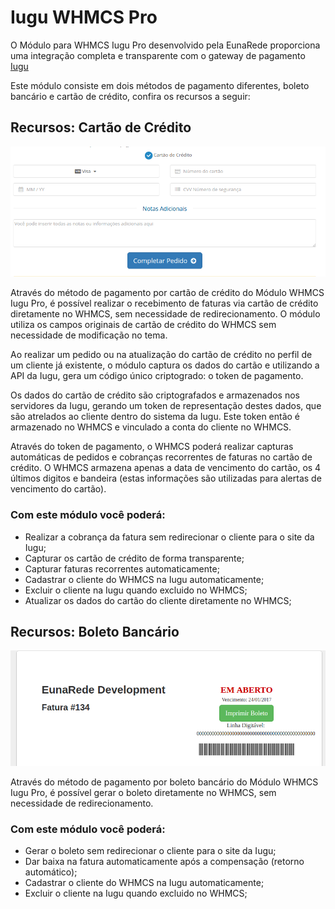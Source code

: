 # Iugu WHMCS Pro

O Módulo para WHMCS Iugu Pro desenvolvido pela EunaRede proporciona uma integração completa e transparente com o gateway de pagamento [Iugu](https://iugu.com)

Este módulo consiste em dois métodos de pagamento diferentes, boleto bancário e cartão de crédito, confira os recursos a seguir:

## Recursos: Cartão de Crédito

![Tela do cartão de crédito](img/frontend-credit-card.png)

Através do método de pagamento por cartão de crédito do Módulo WHMCS Iugu Pro, é possível realizar o recebimento de faturas via cartão de crédito diretamente no WHMCS, sem necessidade de redirecionamento. O módulo utiliza os campos originais de cartão de crédito do WHMCS sem necessidade de modificação no tema.

Ao realizar um pedido ou na atualização do cartão de crédito no perfil de um cliente já existente, o módulo captura os dados do cartão e utilizando a API da Iugu, gera um código único criptogrado: o token de pagamento.

Os dados do cartão de crédito são criptografados e armazenados nos servidores da Iugu, gerando um token de representação destes dados, que são atrelados ao cliente dentro do sistema da Iugu. Este token então é armazenado no WHMCS e vinculado a conta do cliente no WHMCS.

Através do token de pagamento, o WHMCS poderá realizar capturas automáticas de pedidos e cobranças recorrentes de faturas no cartão de crédito. O WHMCS armazena apenas a data de vencimento do cartão, os 4 últimos digitos e bandeira (estas informações são utilizadas para alertas de vencimento do cartão).

### Com este módulo você poderá:

* Realizar a cobrança da fatura sem redirecionar o cliente para o site da Iugu;
* Capturar os cartão de crédito de forma transparente;
* Capturar faturas recorrentes automaticamente;
* Cadastrar o cliente do WHMCS na Iugu automaticamente;
* Excluir o cliente na Iugu quando excluido no WHMCS;
* Atualizar os dados do cartão do cliente diretamente no WHMCS;

## Recursos: Boleto Bancário

![Boleto Bancário](img/frontend-bank_slip.png)

Através do método de pagamento por boleto bancário do Módulo WHMCS Iugu Pro, é possível gerar o boleto diretamente no WHMCS, sem necessidade de redirecionamento.

### Com este módulo você poderá:

* Gerar o boleto sem redirecionar o cliente para o site da Iugu;
* Dar baixa na fatura automaticamente após a compensação (retorno automático);
* Cadastrar o cliente do WHMCS na Iugu automaticamente;
* Excluir o cliente na Iugu quando excluido no WHMCS;
